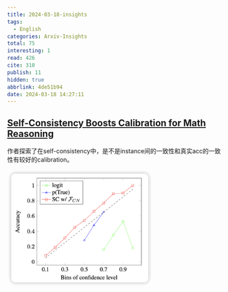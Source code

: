 ```yaml
---
title: 2024-03-18-insights
tags:
  - English
categories: Arxiv-Insights
total: 75
interesting: 1
read: 426
cite: 310
publish: 11
hidden: true
abbrlink: 4de51b94
date: 2024-03-18 14:27:11
---
```




## [Self-Consistency Boosts Calibration for Math Reasoning](https://arxiv.org/pdf/2403.09849.pdf)

作者探索了在self-consistency中，是不是instance间的一致性和真实acc的一致性有较好的calibration。

<img src="../../files/images/arxiv-insights/2024-03-18-03-22/sc.png" style="zoom:33%;"  >
